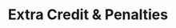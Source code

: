 ---
title: Extra Credit & Penalties
redirect_to: "/releases/v5.0.1/authors/assessment_extra_credit"
---